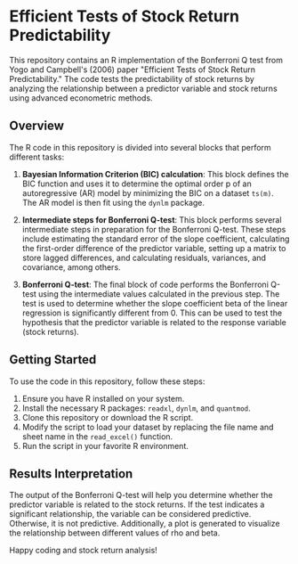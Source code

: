 # Efficient Tests of Stock Return Predictability

This repository contains an R implementation of the Bonferroni Q test from Yogo and Campbell's (2006) paper "Efficient Tests of Stock Return Predictability." The code tests the predictability of stock returns by analyzing the relationship between a predictor variable and stock returns using advanced econometric methods.

## Overview

The R code in this repository is divided into several blocks that perform different tasks:

1. **Bayesian Information Criterion (BIC) calculation**: This block defines the BIC function and uses it to determine the optimal order p of an autoregressive (AR) model by minimizing the BIC on a dataset `ts(m)`. The AR model is then fit using the `dynlm` package.

2. **Intermediate steps for Bonferroni Q-test**: This block performs several intermediate steps in preparation for the Bonferroni Q-test. These steps include estimating the standard error of the slope coefficient, calculating the first-order difference of the predictor variable, setting up a matrix to store lagged differences, and calculating residuals, variances, and covariance, among others.

3. **Bonferroni Q-test**: The final block of code performs the Bonferroni Q-test using the intermediate values calculated in the previous step. The test is used to determine whether the slope coefficient beta of the linear regression is significantly different from 0. This can be used to test the hypothesis that the predictor variable is related to the response variable (stock returns).

## Getting Started

To use the code in this repository, follow these steps:

1. Ensure you have R installed on your system.
2. Install the necessary R packages: `readxl`, `dynlm`, and `quantmod`.
3. Clone this repository or download the R script.
4. Modify the script to load your dataset by replacing the file name and sheet name in the `read_excel()` function.
5. Run the script in your favorite R environment.

## Results Interpretation

The output of the Bonferroni Q-test will help you determine whether the predictor variable is related to the stock returns. If the test indicates a significant relationship, the variable can be considered predictive. Otherwise, it is not predictive. Additionally, a plot is generated to visualize the relationship between different values of rho and beta.

Happy coding and stock return analysis!
